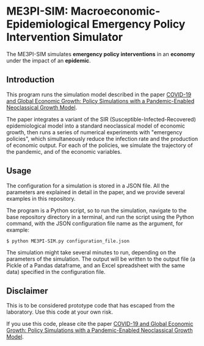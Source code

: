 # ME3PI-SIM: Macroeconomic-Epidemiological Emergency Policy Intervention Simulator

The ME3PI-SIM simulates **emergency policy interventions** in an **economy** under the impact of an **epidemic**.

## Introduction
This program runs the simulation model described in the paper [COVID-19 and Global Economic Growth: Policy Simulations with a Pandemic-Enabled Neoclassical Growth Model](https://arxiv.org/abs/2005.13722).

The paper integrates a variant of the SIR (Susceptible-Infected-Recovered) epidemiological model into a standard neoclassical model of economic growth, then runs a series of numerical experiments with "emergency policies", which simultaneously reduce the infection rate and the production of economic output. For each of the policies, we simulate the trajectory of the pandemic, and of the economic variables.

## Usage
The configuration for a simulation is stored in a JSON file. All the parameters are explained in detail in the paper, and we provide several examples in this repository.

The program is a Python script, so to run the simulation, navigate to the base repository directory in a terminal, and run the script using the Python command, with the JSON configuration file name as the argument, for example:
```
$ python ME3PI-SIM.py configuration_file.json
```

The simulation might take several minutes to run, depending on the parameters of the simulation. The output will be written to the output file (a Pickle of a Pandas dataframe, and an Excel spreadsheet with the same data) specified in the configuration file.

## Disclaimer
This is to be considered prototype code that has escaped from the laboratory. Use this code at your own risk.

If you use this code, please cite the paper [COVID-19 and Global Economic Growth: Policy Simulations with a Pandemic-Enabled Neoclassical Growth Model](https://arxiv.org/abs/2005.13722).